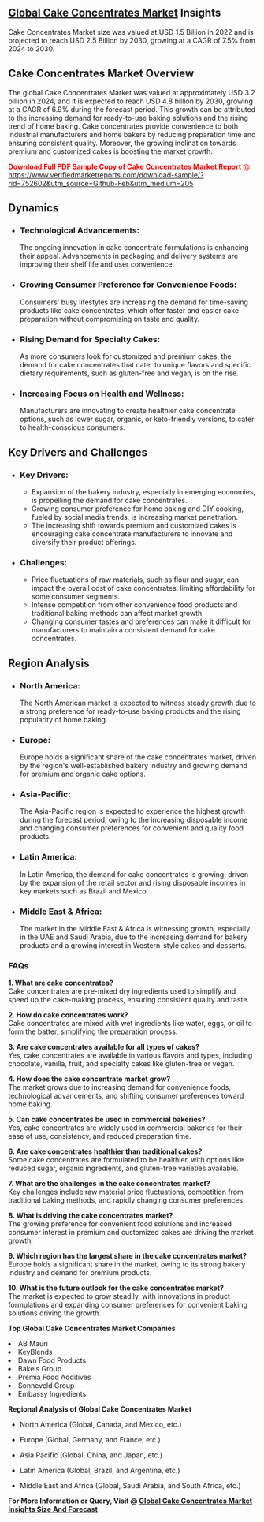 <h2><a href="https://www.verifiedmarketreports.com/download-sample/?rid=752602&amp;utm_source=Github&amp;utm_medium=205" target="_blank">Global Cake Concentrates Market</a> Insights</h2><p>Cake Concentrates Market size was valued at USD 1.5 Billion in 2022 and is projected to reach USD 2.5 Billion by 2030, growing at a CAGR of 7.5% from 2024 to 2030.</p><p> <h2>Cake Concentrates Market Overview</h2> <p>The global Cake Concentrates Market was valued at approximately USD 3.2 billion in 2024, and it is expected to reach USD 4.8 billion by 2030, growing at a CAGR of 6.9% during the forecast period. This growth can be attributed to the increasing demand for ready-to-use baking solutions and the rising trend of home baking. Cake concentrates provide convenience to both industrial manufacturers and home bakers by reducing preparation time and ensuring consistent quality. Moreover, the growing inclination towards premium and customized cakes is boosting the market growth.</p> <p><p><span class=""><span style="color: #ff0000;"><strong>Download Full PDF Sample Copy of Cake Concentrates Market Report</strong> @ </span><a href="https://www.verifiedmarketreports.com/download-sample/?rid=752602&amp;utm_source=Github-Feb&amp;utm_medium=205" target="_blank">https://www.verifiedmarketreports.com/download-sample/?rid=752602&amp;utm_source=Github-Feb&amp;utm_medium=205</a></span></p></p> <h2>Dynamics</h2> <ul> <li><h3>Technological Advancements:</h3> The ongoing innovation in cake concentrate formulations is enhancing their appeal. Advancements in packaging and delivery systems are improving their shelf life and user convenience.</li> <li><h3>Growing Consumer Preference for Convenience Foods:</h3> Consumers' busy lifestyles are increasing the demand for time-saving products like cake concentrates, which offer faster and easier cake preparation without compromising on taste and quality.</li> <li><h3>Rising Demand for Specialty Cakes:</h3> As more consumers look for customized and premium cakes, the demand for cake concentrates that cater to unique flavors and specific dietary requirements, such as gluten-free and vegan, is on the rise.</li> <li><h3>Increasing Focus on Health and Wellness:</h3> Manufacturers are innovating to create healthier cake concentrate options, such as lower sugar, organic, or keto-friendly versions, to cater to health-conscious consumers.</li> </ul> <h2>Key Drivers and Challenges</h2> <ul> <li><h3>Key Drivers:</h3> <ul> <li>Expansion of the bakery industry, especially in emerging economies, is propelling the demand for cake concentrates.</li> <li>Growing consumer preference for home baking and DIY cooking, fueled by social media trends, is increasing market penetration.</li> <li>The increasing shift towards premium and customized cakes is encouraging cake concentrate manufacturers to innovate and diversify their product offerings.</li> </ul> </li> <li><h3>Challenges:</h3> <ul> <li>Price fluctuations of raw materials, such as flour and sugar, can impact the overall cost of cake concentrates, limiting affordability for some consumer segments.</li> <li>Intense competition from other convenience food products and traditional baking methods can affect market growth.</li> <li>Changing consumer tastes and preferences can make it difficult for manufacturers to maintain a consistent demand for cake concentrates.</li> </ul> </li> </ul> <h2>Region Analysis</h2> <ul> <li><h3>North America:</h3> The North American market is expected to witness steady growth due to a strong preference for ready-to-use baking products and the rising popularity of home baking.</li> <li><h3>Europe:</h3> Europe holds a significant share of the cake concentrates market, driven by the region's well-established bakery industry and growing demand for premium and organic cake options.</li> <li><h3>Asia-Pacific:</h3> The Asia-Pacific region is expected to experience the highest growth during the forecast period, owing to the increasing disposable income and changing consumer preferences for convenient and quality food products.</li> <li><h3>Latin America:</h3> In Latin America, the demand for cake concentrates is growing, driven by the expansion of the retail sector and rising disposable incomes in key markets such as Brazil and Mexico.</li> <li><h3>Middle East & Africa:</h3> The market in the Middle East & Africa is witnessing growth, especially in the UAE and Saudi Arabia, due to the increasing demand for bakery products and a growing interest in Western-style cakes and desserts.</li> </ul> <h3>FAQs</h3> <p><strong>1. What are cake concentrates?</strong><br> Cake concentrates are pre-mixed dry ingredients used to simplify and speed up the cake-making process, ensuring consistent quality and taste.</p> <p><strong>2. How do cake concentrates work?</strong><br> Cake concentrates are mixed with wet ingredients like water, eggs, or oil to form the batter, simplifying the preparation process.</p> <p><strong>3. Are cake concentrates available for all types of cakes?</strong><br> Yes, cake concentrates are available in various flavors and types, including chocolate, vanilla, fruit, and specialty cakes like gluten-free or vegan.</p> <p><strong>4. How does the cake concentrate market grow?</strong><br> The market grows due to increasing demand for convenience foods, technological advancements, and shifting consumer preferences toward home baking.</p> <p><strong>5. Can cake concentrates be used in commercial bakeries?</strong><br> Yes, cake concentrates are widely used in commercial bakeries for their ease of use, consistency, and reduced preparation time.</p> <p><strong>6. Are cake concentrates healthier than traditional cakes?</strong><br> Some cake concentrates are formulated to be healthier, with options like reduced sugar, organic ingredients, and gluten-free varieties available.</p> <p><strong>7. What are the challenges in the cake concentrates market?</strong><br> Key challenges include raw material price fluctuations, competition from traditional baking methods, and rapidly changing consumer preferences.</p> <p><strong>8. What is driving the cake concentrates market?</strong><br> The growing preference for convenient food solutions and increased consumer interest in premium and customized cakes are driving the market growth.</p> <p><strong>9. Which region has the largest share in the cake concentrates market?</strong><br> Europe holds a significant share in the market, owing to its strong bakery industry and demand for premium products.</p> <p><strong>10. What is the future outlook for the cake concentrates market?</strong><br> The market is expected to grow steadily, with innovations in product formulations and expanding consumer preferences for convenient baking solutions driving the growth.</p> </p><p><strong>Top Global Cake Concentrates Market Companies</strong></p><div data-test-id=""><p><li>AB Mauri</li><li> KeyBlends</li><li> Dawn Food Products</li><li> Bakels Group</li><li> Premia Food Additives</li><li> Sonneveld Group</li><li> Embassy Ingredients</li></p><div><strong>Regional Analysis of&nbsp;Global Cake Concentrates Market</strong></div><ul><li dir="ltr"><p dir="ltr">North America&nbsp;(Global, Canada, and Mexico, etc.)</p></li><li dir="ltr"><p dir="ltr">Europe (Global, Germany, and France, etc.)</p></li><li dir="ltr"><p dir="ltr">Asia Pacific&nbsp;(Global, China, and Japan, etc.)</p></li><li dir="ltr"><p dir="ltr">Latin America&nbsp;(Global, Brazil, and Argentina, etc.)</p></li><li dir="ltr">Middle East and Africa&nbsp;(Global, Saudi Arabia, and South Africa, etc.)</li></ul><p><strong>For More Information or Query, Visit @&nbsp;</strong><strong><a href="https://www.verifiedmarketreports.com/product/cake-concentrates-market/?utm_source=Github&amp;utm_medium=205" target="_blank">Global Cake Concentrates Market Insights Size And Forecast</a></strong></p></div>
